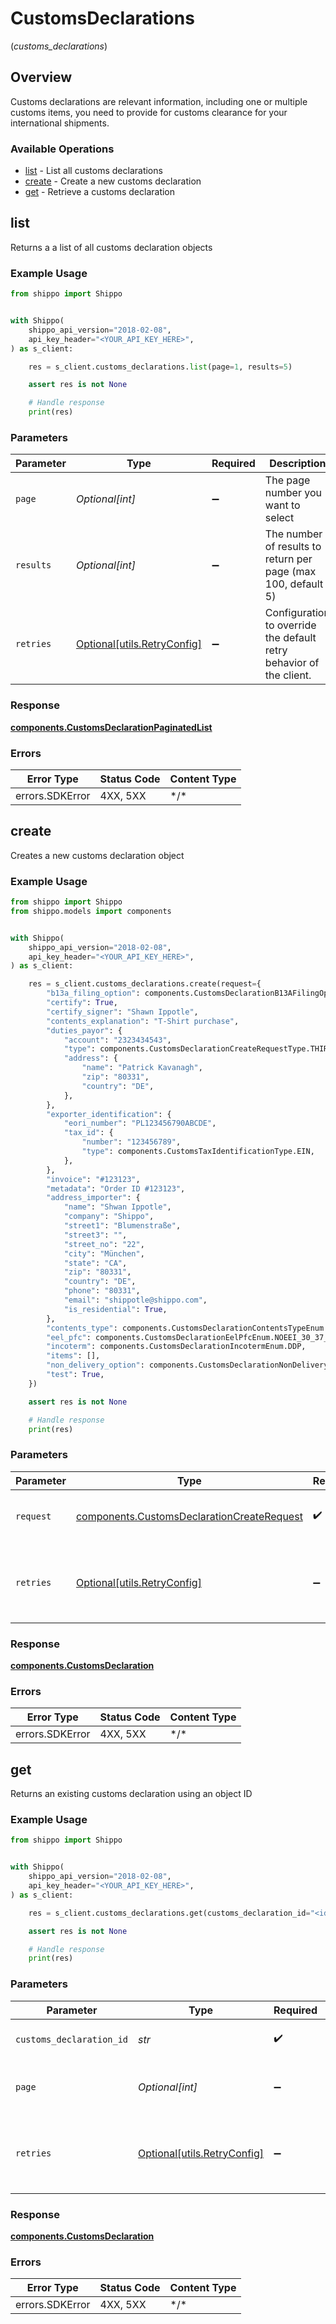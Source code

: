 # CustomsDeclarations
(*customs_declarations*)

## Overview

Customs declarations are relevant information, including one or multiple customs items, you need to provide for 
customs clearance for your international shipments.
<SchemaDefinition schemaRef="#/components/schemas/CustomsDeclaration"/>

### Available Operations

* [list](#list) - List all customs declarations
* [create](#create) - Create a new customs declaration
* [get](#get) - Retrieve a customs declaration

## list

Returns a a list of all customs declaration objects

### Example Usage

```python
from shippo import Shippo


with Shippo(
    shippo_api_version="2018-02-08",
    api_key_header="<YOUR_API_KEY_HERE>",
) as s_client:

    res = s_client.customs_declarations.list(page=1, results=5)

    assert res is not None

    # Handle response
    print(res)

```

### Parameters

| Parameter                                                           | Type                                                                | Required                                                            | Description                                                         |
| ------------------------------------------------------------------- | ------------------------------------------------------------------- | ------------------------------------------------------------------- | ------------------------------------------------------------------- |
| `page`                                                              | *Optional[int]*                                                     | :heavy_minus_sign:                                                  | The page number you want to select                                  |
| `results`                                                           | *Optional[int]*                                                     | :heavy_minus_sign:                                                  | The number of results to return per page (max 100, default 5)       |
| `retries`                                                           | [Optional[utils.RetryConfig]](../../models/utils/retryconfig.md)    | :heavy_minus_sign:                                                  | Configuration to override the default retry behavior of the client. |

### Response

**[components.CustomsDeclarationPaginatedList](../../models/components/customsdeclarationpaginatedlist.md)**

### Errors

| Error Type      | Status Code     | Content Type    |
| --------------- | --------------- | --------------- |
| errors.SDKError | 4XX, 5XX        | \*/\*           |

## create

Creates a new customs declaration object

### Example Usage

```python
from shippo import Shippo
from shippo.models import components


with Shippo(
    shippo_api_version="2018-02-08",
    api_key_header="<YOUR_API_KEY_HERE>",
) as s_client:

    res = s_client.customs_declarations.create(request={
        "b13a_filing_option": components.CustomsDeclarationB13AFilingOptionEnum.FILED_ELECTRONICALLY,
        "certify": True,
        "certify_signer": "Shawn Ippotle",
        "contents_explanation": "T-Shirt purchase",
        "duties_payor": {
            "account": "2323434543",
            "type": components.CustomsDeclarationCreateRequestType.THIRD_PARTY,
            "address": {
                "name": "Patrick Kavanagh",
                "zip": "80331",
                "country": "DE",
            },
        },
        "exporter_identification": {
            "eori_number": "PL123456790ABCDE",
            "tax_id": {
                "number": "123456789",
                "type": components.CustomsTaxIdentificationType.EIN,
            },
        },
        "invoice": "#123123",
        "metadata": "Order ID #123123",
        "address_importer": {
            "name": "Shwan Ippotle",
            "company": "Shippo",
            "street1": "Blumenstraße",
            "street3": "",
            "street_no": "22",
            "city": "München",
            "state": "CA",
            "zip": "80331",
            "country": "DE",
            "phone": "80331",
            "email": "shippotle@shippo.com",
            "is_residential": True,
        },
        "contents_type": components.CustomsDeclarationContentsTypeEnum.MERCHANDISE,
        "eel_pfc": components.CustomsDeclarationEelPfcEnum.NOEEI_30_37_A,
        "incoterm": components.CustomsDeclarationIncotermEnum.DDP,
        "items": [],
        "non_delivery_option": components.CustomsDeclarationNonDeliveryOptionEnum.RETURN,
        "test": True,
    })

    assert res is not None

    # Handle response
    print(res)

```

### Parameters

| Parameter                                                                                                | Type                                                                                                     | Required                                                                                                 | Description                                                                                              |
| -------------------------------------------------------------------------------------------------------- | -------------------------------------------------------------------------------------------------------- | -------------------------------------------------------------------------------------------------------- | -------------------------------------------------------------------------------------------------------- |
| `request`                                                                                                | [components.CustomsDeclarationCreateRequest](../../models/components/customsdeclarationcreaterequest.md) | :heavy_check_mark:                                                                                       | The request object to use for the request.                                                               |
| `retries`                                                                                                | [Optional[utils.RetryConfig]](../../models/utils/retryconfig.md)                                         | :heavy_minus_sign:                                                                                       | Configuration to override the default retry behavior of the client.                                      |

### Response

**[components.CustomsDeclaration](../../models/components/customsdeclaration.md)**

### Errors

| Error Type      | Status Code     | Content Type    |
| --------------- | --------------- | --------------- |
| errors.SDKError | 4XX, 5XX        | \*/\*           |

## get

Returns an existing customs declaration using an object ID

### Example Usage

```python
from shippo import Shippo


with Shippo(
    shippo_api_version="2018-02-08",
    api_key_header="<YOUR_API_KEY_HERE>",
) as s_client:

    res = s_client.customs_declarations.get(customs_declaration_id="<id>", page=1)

    assert res is not None

    # Handle response
    print(res)

```

### Parameters

| Parameter                                                           | Type                                                                | Required                                                            | Description                                                         |
| ------------------------------------------------------------------- | ------------------------------------------------------------------- | ------------------------------------------------------------------- | ------------------------------------------------------------------- |
| `customs_declaration_id`                                            | *str*                                                               | :heavy_check_mark:                                                  | Object ID of the customs declaration                                |
| `page`                                                              | *Optional[int]*                                                     | :heavy_minus_sign:                                                  | The page number you want to select                                  |
| `retries`                                                           | [Optional[utils.RetryConfig]](../../models/utils/retryconfig.md)    | :heavy_minus_sign:                                                  | Configuration to override the default retry behavior of the client. |

### Response

**[components.CustomsDeclaration](../../models/components/customsdeclaration.md)**

### Errors

| Error Type      | Status Code     | Content Type    |
| --------------- | --------------- | --------------- |
| errors.SDKError | 4XX, 5XX        | \*/\*           |